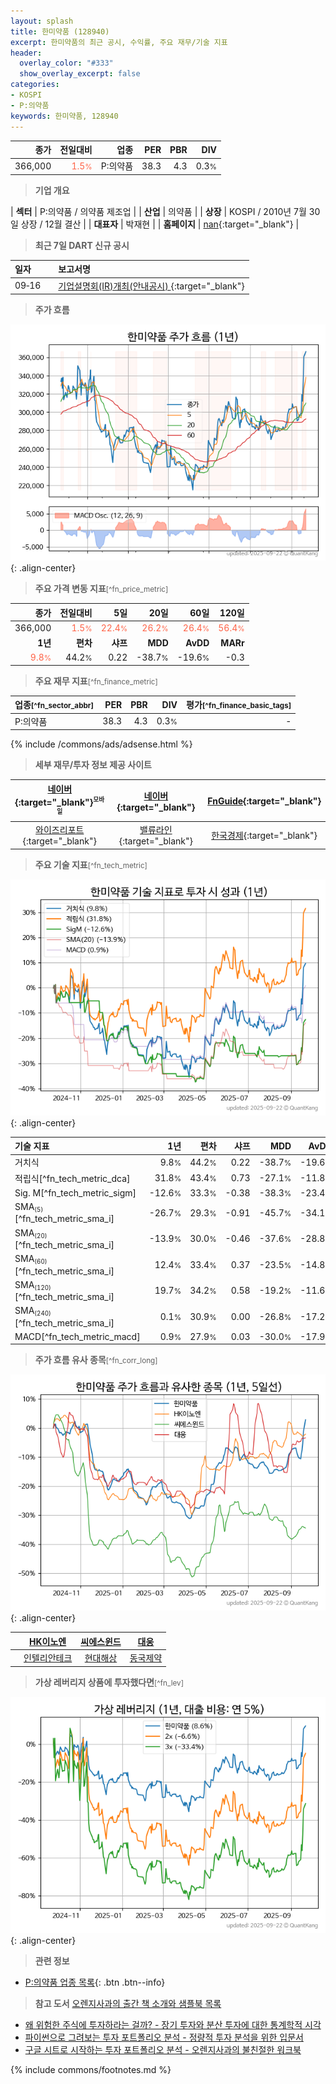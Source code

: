 ```yaml
---
layout: splash
title: 한미약품 (128940)
excerpt: 한미약품의 최근 공시, 수익률, 주요 재무/기술 지표
header:
  overlay_color: "#333"
  show_overlay_excerpt: false
categories:
- KOSPI
- P:의약품
keywords: 한미약품, 128940
---
```


| **종가** | **전일대비** | **업종** | **PER** | **PBR** | **DIV** |
| -------: | -----------: | -------: | ------: | ------: | ------: |
| 366,000 | <span style="color: tomato">1.5<small>%</small></span> | P:의약품 | 38.3 | 4.3 | 0.3<small>%</small> |

<!-- more -->


> **기업 개요**<a id="company"></a>

| <span style="white-space:nowrap;">**섹터**</span> | P:의약품 / 의약품 제조업 |
| <span style="white-space:nowrap;">**산업**</span> | 의약품 |
| <span style="white-space:nowrap;">**상장**</span> | KOSPI / 2010년 7월 30일 상장 / 12월 결산 |
| <span style="white-space:nowrap;">**대표자**</span> | 박재현 |
| <span style="white-space:nowrap;">**홈페이지**</span> | [nan](nan){:target="_blank"} |


> **최근 7일 DART 신규 공시**<a id="dart"></a>

| **일자** |      | **보고서명** |
| :------- | :--- | :----------- |
| 09&#x2011;16 | | [기업설명회(IR)개최(안내공시)              ](https://dart.fss.or.kr/dsaf001/main.do?rcpNo=20250916800025){:target="_blank"} |


> **주가 흐름**<a id="price"></a>

![128940](/stock/images/128940.png){: .align-center}


> **주요 가격 변동 지표**<small>[^fn_price_metric]</small>

| **종가** | **전일대비** | **5일** | **20일** | **60일** | **120일** |
| -------: | -----------: | ------: | -------: | -------: | --------: |
| 366,000 | <span style="color: tomato">1.5<small>%</small></span> | <span style="color: tomato">22.4<small>%</small></span> | <span style="color: tomato">26.2<small>%</small></span> | <span style="color: tomato">26.4<small>%</small></span> | <span style="color: tomato">56.4<small>%</small></span> |
| **1년** | **편차** | **샤프** | **MDD** | **AvDD** | **MARr** |
| <span style="color: tomato">9.8<small>%</small></span> | 44.2<small>%</small> | 0.22 | -38.7<small>%</small> | -19.6<small>%</small> | -0.3 |


> **주요 재무 지표**<small>[^fn_finance_metric]</small>

| **업종**<small>[^fn_sector_abbr]</small> | **PER** | **PBR** | **DIV** | **평가**<small>[^fn_finance_basic_tags]</small> |
| :--------------------------------------- | ------: | ------: | ------: | ----------------------------------------------: |
| P:의약품 | 38.3 | 4.3 | 0.3<small>%</small> | - |



{% include /commons/ads/adsense.html %}

> **세부 재무/투자 정보 제공 사이트**

| [네이버](https://m.stock.naver.com/domestic/stock/128940/finance/summary){:target="_blank"}<sup><small>모바일</small></sup> | [네이버](https://finance.naver.com/item/coinfo.naver?code=128940){:target="_blank"} | [FnGuide](https://comp.fnguide.com/SVO2/ASP/SVD_Invest.asp?gicode=A128940&MenuYn=Y){:target="_blank"} |
| :---: | :---: | :---: |
| [와이즈리포트](https://comp.wisereport.co.kr/company/c1040001.aspx?cmp_cd=128940){:target="_blank"} | [밸류라인](https://www.valueline.co.kr/finance/summary/128940){:target="_blank"} | [한국경제](https://markets.hankyung.com/stock/128940/financial-summary){:target="_blank"} |


> **주요 기술 지표**<small>[^fn_tech_metric]</small>


![128940](/stock/images/128940_tech.png){: .align-center}

| **기술 지표** | **1년** | **편차** | **샤프** | **MDD** | **AvDD** |
| :------------ | ------: | -----------: | -------: | ------: | -------: |
| 거치식 | 9.8<small>%</small> | 44.2<small>%</small> | 0.22 | -38.7<small>%</small> | -19.6<small>%</small> |
| 적립식[^fn_tech_metric_dca] | 31.8<small>%</small> | 43.4<small>%</small> | 0.73 | -27.1<small>%</small> | -11.8<small>%</small> |
| Sig. M[^fn_tech_metric_sigm] | -12.6<small>%</small> | 33.3<small>%</small> | -0.38 | -38.3<small>%</small> | -23.4<small>%</small> |
| SMA<small><sub>(5)</sub></small>[^fn_tech_metric_sma_i] | -26.7<small>%</small> | 29.3<small>%</small> | -0.91 | -45.7<small>%</small> | -34.1<small>%</small> |
| SMA<small><sub>(20)</sub></small>[^fn_tech_metric_sma_i] | -13.9<small>%</small> | 30.0<small>%</small> | -0.46 | -37.6<small>%</small> | -28.8<small>%</small> |
| SMA<small><sub>(60)</sub></small>[^fn_tech_metric_sma_i] | 12.4<small>%</small> | 33.4<small>%</small> | 0.37 | -23.5<small>%</small> | -14.8<small>%</small> |
| SMA<small><sub>(120)</sub></small>[^fn_tech_metric_sma_i] | 19.7<small>%</small> | 34.2<small>%</small> | 0.58 | -19.2<small>%</small> | -11.6<small>%</small> |
| SMA<small><sub>(240)</sub></small>[^fn_tech_metric_sma_i] | 0.1<small>%</small> | 30.9<small>%</small> | 0.00 | -26.8<small>%</small> | -17.2<small>%</small> |
| MACD[^fn_tech_metric_macd] | 0.9<small>%</small> | 27.9<small>%</small> | 0.03 | -30.0<small>%</small> | -17.9<small>%</small> |


> **주가 흐름 유사 종목**<a id="corr"></a><small>[^fn_corr_long]</small>

![128940](/stock/images/128940_corr.png){: .align-center}

|       | [HK이노엔](/195940/) | [씨에스윈드](/112610/) | [대웅](/003090/) |
| :---: | :------------------------------------: | :------------------------------------: | :------------------------------------: |
|       | [인텔리안테크](/189300/) | [현대해상](/001450/) | [동국제약](/086450/) |


> **가상 레버리지 상품에 투자했다면**<a id="2x"></a><small>[^fn_lev]</small>

![128940](/stock/images/128940_2x.png){: .align-center}


> **관련 정보**

- [P:의약품 업종 목록](/stats/sector/kospi_업종_의약품_종목/){: .btn .btn--info}

> **참고 도서** [오렌지사과의 출간 책 소개와 샘플북 목록](https://kongdori.tistory.com/691)

- [왜 위험한 주식에 투자하라는 걸까? - 장기 투자와 분산 투자에 대한 통계학적 시각](https://kongdori.tistory.com/421)
- [파이썬으로 그려보는 투자 포트폴리오 분석  - 정량적 투자 분석을 위한 입문서](https://kongdori.tistory.com/643)
- [구글 시트로 시작하는 투자 포트폴리오 분석 - 오렌지사과의 불친절한 워크북](https://kongdori.tistory.com/449)


{% include commons/footnotes.md %}